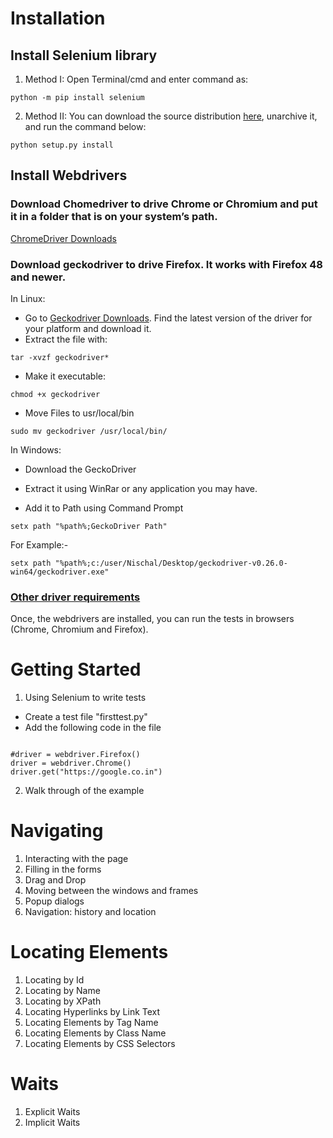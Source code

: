 # Installation

## Install Selenium library

1. Method I: Open Terminal/cmd and enter command as:

```python -m pip install selenium```

2. Method II: You can download the source distribution [here](https://pypi.org/project/selenium/), unarchive it, and run the command below:

```python setup.py install```

## Install Webdrivers
### Download Chomedriver to drive Chrome or Chromium and put it in a folder that is on your system’s path.
[ChromeDriver Downloads](https://sites.google.com/a/chromium.org/chromedriver/downloads)

### Download geckodriver to drive Firefox. It works with Firefox 48 and newer.

In Linux:

- Go to [Geckodriver Downloads](https://github.com/mozilla/geckodriver). Find the latest version of the driver for your platform and download it.
- Extract the file with:

```tar -xvzf geckodriver*```

- Make it executable:

```chmod +x geckodriver```

- Move Files to usr/local/bin

```sudo mv geckodriver /usr/local/bin/```

In Windows:
- Download the GeckoDriver

- Extract it using WinRar or any application you may have.

- Add it to Path using Command Prompt

```setx path "%path%;GeckoDriver Path"```

For Example:-

```setx path "%path%;c:/user/Nischal/Desktop/geckodriver-v0.26.0-win64/geckodriver.exe"```



### [Other driver requirements](https://www.selenium.dev/documentation/en/webdriver/driver_requirements/)

Once, the webdrivers are installed, you can run the tests in browsers (Chrome, Chromium and Firefox).

# Getting Started
1. Using Selenium to write tests
- Create a test file "firsttest.py"
- Add the following code in the file

```from selenium import webdriver 

#driver = webdriver.Firefox()
driver = webdriver.Chrome() 
driver.get("https://google.co.in") 
```

2. Walk through of the example

# Navigating
1. Interacting with the page
2. Filling in the forms
3. Drag and Drop
4. Moving between the windows and frames
5. Popup dialogs
6. Navigation: history and location

# Locating Elements
1. Locating by Id
2. Locating by Name
3. Locating by XPath
4. Locating Hyperlinks by Link Text
5. Locating Elements by Tag Name
6. Locating Elements by Class Name
7. Locating Elements by CSS Selectors

# Waits
1. Explicit Waits
2. Implicit Waits
